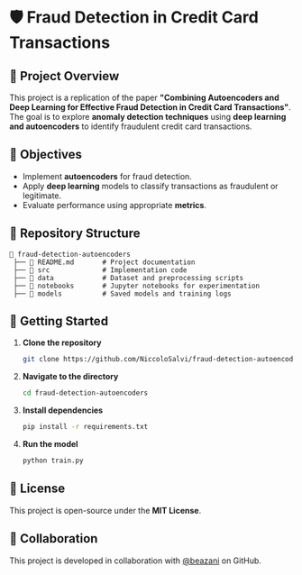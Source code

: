 # 🛡️ Fraud Detection in Credit Card Transactions

## 📌 Project Overview
This project is a replication of the paper **"Combining Autoencoders and Deep Learning for Effective Fraud Detection in Credit Card Transactions"**. The goal is to explore **anomaly detection techniques** using **deep learning and autoencoders** to identify fraudulent credit card transactions.

## 🚀 Objectives
- Implement **autoencoders** for fraud detection.
- Apply **deep learning** models to classify transactions as fraudulent or legitimate.
- Evaluate performance using appropriate **metrics**.

## 📂 Repository Structure
```
📂 fraud-detection-autoencoders
 ├── 📜 README.md       # Project documentation
 ├── 📂 src             # Implementation code
 ├── 📂 data            # Dataset and preprocessing scripts
 ├── 📂 notebooks       # Jupyter notebooks for experimentation
 ├── 📂 models          # Saved models and training logs
```

## 🔧 Getting Started
1. **Clone the repository**
   ```sh
   git clone https://github.com/NiccoloSalvi/fraud-detection-autoencoders.git
   ```
2. **Navigate to the directory**
   ```sh
   cd fraud-detection-autoencoders
   ```
3. **Install dependencies**
   ```sh
   pip install -r requirements.txt
   ```
4. **Run the model**
   ```sh
   python train.py
   ```

## 📜 License
This project is open-source under the **MIT License**.

## 🤝 Collaboration
This project is developed in collaboration with [@beazani](https://github.com/beazani) on GitHub.
